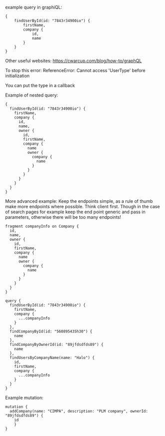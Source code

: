 example query in graphiQL:
```
{
    findUserById(id: "7843r34900io") {
        firstName,
        company {
            id,
            name
        }
    }
}
```

Other useful websites:
https://cwarcup.com/blog/how-to/graphQL

To stop this error:
ReferenceError: Cannot access 'UserType' before initialization

You can put the type in a callback

Example of nested query:
```
{
  findUserById(id: "7843r34900io") {
    firstName,
    company {
      id,
      name,
      owner {
        id,
        firstName,
      	company {
          name
          owner {
            company {
              name
            }
          }
        }
      }
    }
  }
}
```

More advanced example:
Keep the endpoints simple, as a rule of thumb make more endpoints where possible. Think client first.
Though in the case of search pages for example keep the end point generic and pass in parameters, 
otherwise there will be too many endpoints!
```
fragment companyInfo on Company {
  id,
  name,
  owner {
    id,
    firstName,
    company {
      name
      owner {
        company {
          name
        }
      }
    }
  }
}

query {
  findUserById(id: "7843r34900io") {
    firstName,
    company {
      ...companyInfo
    }
  },
  findCompanyById(id: "560895435h30") {
    name
  },
  findCompanyByOwnerId(id: "89jfdsdfds89") {
    name
  },
  findUsersByCompanyName(name: "Halo") {
    id,
    firstName,
    company {
      ...companyInfo
    }
  }
}
```

Example mutation:
```
mutation {
  addCompany(name: "CIMPA", description: "PLM company", ownerId: "89jfdsdfds89") {
  	id
	}
}
```